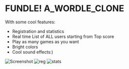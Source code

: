 # FUNDLE! A_WORDLE_CLONE
With some cool features:

- Registration and statistics
- Real time List of ALL users starting from Top score
- Play as many games as you want
- Bright colors
- Cool sound effects:)

![Screenshot](https://user-images.githubusercontent.com/93940739/165063758-6d3cb9a5-0c0e-4c1f-aeeb-82723517575d.jpg)
![reg](https://user-images.githubusercontent.com/93940739/165063794-892435f7-508e-4aeb-a55b-7b801c5cb740.jpg)
![stats](https://user-images.githubusercontent.com/93940739/165063801-2da12dce-a874-40c2-8604-b32cf505b003.jpg)
